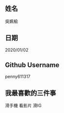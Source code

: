 姓名
----
吳姵榆

日期
----
2020/01/02

Github Username
---------------
penny611317

我最喜歡的三件事
---------------
滑手機 看影片 滑IG
